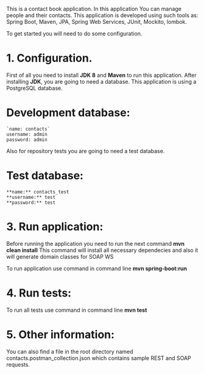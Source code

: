 
This is a contact book application. In this application You can manage people and their contacts.
This application is developed using such tools as: Spring Boot, Maven, JPA, Spring Web Services, JUnit, Mockito, lombok. 

To get started you will need to do some configuration.

# **1. Configuration.**

First of all you need to install **JDK 8** and **Maven** to run this application.
After installing **JDK**, you are going to need a database.
This application is using a PostgreSQL database.

# **Development database:**
    `name: contacts`
    username: admin
    password: admin

Also for repository tests you are going to need a test database.

# **Test database:**
    **name:** contacts_test
    **username:** test
    **password:** test

# **3. Run application:**
Before running the application you need to run the next command **mvn clean install**
This command will install all necessary dependecies and also it will generate domain classes for SOAP WS

To run application use command in command line **mvn spring-boot:run**

# **4. Run tests:**
To run all tests use command in command line **mvn test**

# **5. Other information:**
You can also find a file in the root directory named contacts.postman_collection.json which contains sample REST and SOAP requests.
